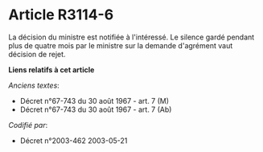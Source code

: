 # Article R3114-6

La décision du ministre est notifiée à l'intéressé. Le silence gardé pendant plus de quatre mois par le ministre sur la
demande d'agrément vaut décision de rejet.

**Liens relatifs à cet article**

_Anciens textes_:

  - Décret n°67-743 du 30 août 1967 - art. 7 (M)
  - Décret n°67-743 du 30 août 1967 - art. 7 (Ab)

_Codifié par_:

  - Décret n°2003-462 2003-05-21

